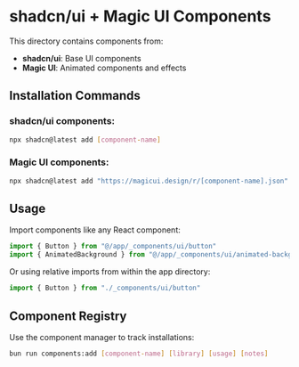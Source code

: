 # shadcn/ui + Magic UI Components

This directory contains components from:
- **shadcn/ui**: Base UI components
- **Magic UI**: Animated components and effects

## Installation Commands

### shadcn/ui components:
```bash
npx shadcn@latest add [component-name]
```

### Magic UI components:
```bash
npx shadcn@latest add "https://magicui.design/r/[component-name].json"
```

## Usage

Import components like any React component:

```typescript
import { Button } from "@/app/_components/ui/button"
import { AnimatedBackground } from "@/app/_components/ui/animated-background"
```

Or using relative imports from within the app directory:
```typescript
import { Button } from "./_components/ui/button"
```

## Component Registry

Use the component manager to track installations:
```bash
bun run components:add [component-name] [library] [usage] [notes]
```
